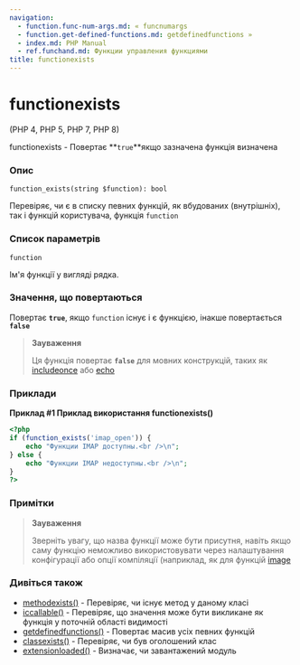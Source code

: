 ```yaml
---
navigation:
  - function.func-num-args.md: « funcnumargs
  - function.get-defined-functions.md: getdefinedfunctions »
  - index.md: PHP Manual
  - ref.funchand.md: Функции управления функциями
title: functionexists
---
```

# functionexists

(PHP 4, PHP 5, PHP 7, PHP 8)

functionexists - Повертає \*\*`true`\*\*якщо зазначена функція визначена

### Опис

```methodsynopsis
function_exists(string $function): bool
```

Перевіряє, чи є в списку певних функцій, як вбудованих (внутрішніх), так і функцій користувача, функція `function`

### Список параметрів

`function`

Ім'я функції у вигляді рядка.

### Значення, що повертаються

Повертає **`true`**, якщо `function` існує і є функцією, інакше повертається **`false`**

> **Зауваження**
> 
> Ця функція повертає **`false`** для мовних конструкцій, таких як [includeonce](function.include-once.md) або [echo](function.echo.md)

### Приклади

**Приклад #1 Приклад використання **functionexists()****

```php
<?php
if (function_exists('imap_open')) {
    echo "Функции IMAP доступны.<br />\n";
} else {
    echo "Функции IMAP недоступны.<br />\n";
}
?>
```

### Примітки

> **Зауваження**
> 
> Зверніть увагу, що назва функції може бути присутня, навіть якщо саму функцію неможливо використовувати через налаштування конфігурації або опції компіляції (наприклад, як для функцій [image](ref.image.md)

### Дивіться також

-   [methodexists()](function.method-exists.md) - Перевіряє, чи існує метод у даному класі
-   [ісcallable()](function.is-callable.md) - Перевіряє, що значення може бути викликане як функція у поточній області видимості
-   [getdefinedfunctions()](function.get-defined-functions.md) - Повертає масив усіх певних функцій
-   [classexists()](function.class-exists.md) - Перевіряє, чи був оголошений клас
-   [extensionloaded()](function.extension-loaded.md) - Визначає, чи завантажений модуль
